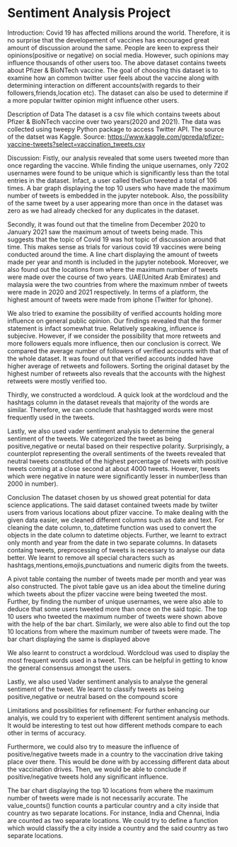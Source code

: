 # Sentiment Analysis Project

Introduction:
Covid 19 has affected millions around the world. Therefore, it is no surprise that the developement of vaccines has encouraged great amount of discussion around the same. People are keen to express their opinions(positive or negative) on social media. However, such opinions may influence thousands of other users too. The above dataset contains tweets about Pfizer & BioNTech vaccine. The goal of choosing this dataset is to examine how an common twitter user feels about the vaccine along with determining interaction on different accounts(with regards to their followers,friends,location etc). The dataset can also be used to determine if a more popular twitter opinion might influence other users.

Description of Data
The dataset is a csv file which contains tweets about Pfizer & BioNTech vaccine over two years(2020 and 2021). The data was collected using tweepy Python package to access Twitter API. The source of the datset was Kaggle. Source: https://www.kaggle.com/gpreda/pfizer-vaccine-tweets?select=vaccination_tweets.csv

Discussion:
Fistly, our analysis revealed that some users tweeted more than once regarding the vaccine. While finding the unique usernames, only 7202 usernames were found to be unique which is significantly less than the total entries in the dataset. Infact, a user called theSun tweeted a total of 106 times. A bar graph displaying the top 10 users who have made the maximum number of tweets is embedded in the jupyter notebook. Also, the possibility of the same tweet by a user appearing more than once in the dataset was zero as we had already checked for any duplicates in the dataset.

Secondly, it was found out that the timeline from December 2020 to January 2021 saw the maximum amout of tweets being made. This suggests that the topic of Covid 19 was hot topic of discussion around that time. This makes sense as trials for various covid 19 vaccines were being conducted around the time. A line chart displaying the amount of tweets made per year and month is included in the jupyter notebook. Moreover, we also found out the locations from where the maximum number of tweets were made over the course of two years. UAE(United Arab Emirates) and malaysia were the two countries from where the maximum nmber of tweets were made in 2020 and 2021 respectively. In terms of a platform, the highest amount of tweets were made from iphone (Twitter for Iphone).

We also tried to examine the possibility of verified accounts holding more influence on general public opinion. Our findings revealed that the former statement is infact somewhat true. Relatively speaking, influence is subjecive. However, if we consider the possibility that more retweets and more followers equals more influence, then our conclusion is correct. We compared the average number of followers of verified accounts with that of the whole dataset. It was found out that verified accounts indded have higher average of retweets and followers. Sorting the original dataset by the highest number of retweets also reveals that the accounts with the highest retweets were mostly verified too.

Thirdly, we constructed a wordcloud. A quick look at the wordcloud and the hashtags column in the dataset reveals that majority of the words are similar. Therefore, we can conclude that hashtagged words were most frequently used in the tweets.

Lastly, we also used vader sentiment analysis to determine the general sentiment of the tweets. We categorized the tweet as being positive,negative or neutal based on their respective polarity. Surprisingly, a counterplot representing the overall sentiments of the tweets revealed that neutral tweets constituted of the highest percentage of tweets with positive tweets coming at a close second at about 4000 tweets. However, tweets which were negative in nature were significantly lesser in number(less than 2000 in number).

Conclusion
The dataset chosen by us showed great potential for data science applications. The said dataset contained tweets made by twiiter users from various locations about pfizer vaccine. To make dealing with the given data easier, we cleaned different columns such as date and text. For cleaning the date column, to_datetime function was used to convert the objects in the date column to datetime objects. Further, we learnt to extract only month and year from the date in two separate columns. In datasets containg tweets, preprocessing of tweets is necessary to analyse our data better. We learnt to remove all special characters such as hashtags,mentions,emojis,punctuations and numeric digits from the tweets.

A pivot table containg the number of tweets made per month and year was also constructed. The pivot table gave us an idea about the timeline during which tweets about the pfizer vaccine were being tweeted the most. Further, by finding the number of unique usernames, we were also able to deduce that some users tweeted more than once on the said topic. The top 10 users who tweeted the maximum number of tweets were shown above with the help of the bar chart. Similarly, we were also able to find out the top 10 locations from where the maximum number of tweets were made. The bar chart displaying the same is displayed above

We also learnt to construct a wordcloud. Wordcloud was used to display the most frequent words used in a tweet. This can be helpful in getting to know the general consensus amongst the users.

Lastly, we also used Vader sentiment analysis to analyse the general sentiment of the tweet. We learnt to classify tweets as being positive,negative or neutral based on the compound score

Limitations and possibilities for refinement:
For further enhancing our analyis, we could try to experient with different sentiment analysis methods. It would be interesting to test out how different methods compare to each other in terms of accuracy.

Furthermore, we could also try to measure the influence of positive/negative tweets made in a country to the vaccination drive taking place over there. This would be done with by accessing different data about the vaccination drives. Then, we would be able to conclude if positive/negative tweets hold any significant influence.

The bar chart displaying the top 10 locations from where the maximum number of tweets were made is not necessarily accurate. The value_counts() function counts a particular country and a city inside that country as two separate locations. For instance, India and Chennai, India are counted as two separate locations. We could try to define a function which would classify the a city inside a country and the said country as two separate locations.

